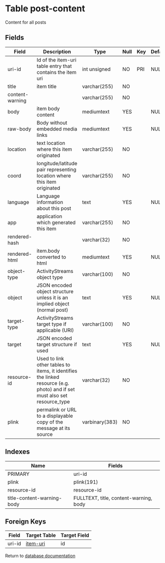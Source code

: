 Table post-content
===========

Content for all posts

Fields
------

| Field           | Description                                                                                                               | Type           | Null | Key | Default | Extra |
| --------------- | ------------------------------------------------------------------------------------------------------------------------- | -------------- | ---- | --- | ------- | ----- |
| uri-id          | Id of the item-uri table entry that contains the item uri                                                                 | int unsigned   | NO   | PRI | NULL    |       |
| title           | item title                                                                                                                | varchar(255)   | NO   |     |         |       |
| content-warning |                                                                                                                           | varchar(255)   | NO   |     |         |       |
| body            | item body content                                                                                                         | mediumtext     | YES  |     | NULL    |       |
| raw-body        | Body without embedded media links                                                                                         | mediumtext     | YES  |     | NULL    |       |
| location        | text location where this item originated                                                                                  | varchar(255)   | NO   |     |         |       |
| coord           | longitude/latitude pair representing location where this item originated                                                  | varchar(255)   | NO   |     |         |       |
| language        | Language information about this post                                                                                      | text           | YES  |     | NULL    |       |
| app             | application which generated this item                                                                                     | varchar(255)   | NO   |     |         |       |
| rendered-hash   |                                                                                                                           | varchar(32)    | NO   |     |         |       |
| rendered-html   | item.body converted to html                                                                                               | mediumtext     | YES  |     | NULL    |       |
| object-type     | ActivityStreams object type                                                                                               | varchar(100)   | NO   |     |         |       |
| object          | JSON encoded object structure unless it is an implied object (normal post)                                                | text           | YES  |     | NULL    |       |
| target-type     | ActivityStreams target type if applicable (URI)                                                                           | varchar(100)   | NO   |     |         |       |
| target          | JSON encoded target structure if used                                                                                     | text           | YES  |     | NULL    |       |
| resource-id     | Used to link other tables to items, it identifies the linked resource (e.g. photo) and if set must also set resource_type | varchar(32)    | NO   |     |         |       |
| plink           | permalink or URL to a displayable copy of the message at its source                                                       | varbinary(383) | NO   |     |         |       |

Indexes
------------

| Name                       | Fields                                 |
| -------------------------- | -------------------------------------- |
| PRIMARY                    | uri-id                                 |
| plink                      | plink(191)                             |
| resource-id                | resource-id                            |
| title-content-warning-body | FULLTEXT, title, content-warning, body |

Foreign Keys
------------

| Field | Target Table | Target Field |
|-------|--------------|--------------|
| uri-id | [item-uri](help/database/db_item-uri) | id |

Return to [database documentation](help/database)
